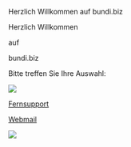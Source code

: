 Herzlich Willkommen auf bundi.biz



Herzlich Willkommen

auf

bundi.biz

Bitte treffen Sie Ihre Auswahl:

[![](https://shop.pbcworldag.ch/uploads/Image/logo.gif)](http://pbcworldag.ch)

[Fernsupport](http://support.pbcworldag.ch)

[Webmail](https://webmail.bundi.biz)

[![](https://bunditreuhand.ch/images/logo-slogan-bg-gray.png)](https://bunditreuhand.ch/)